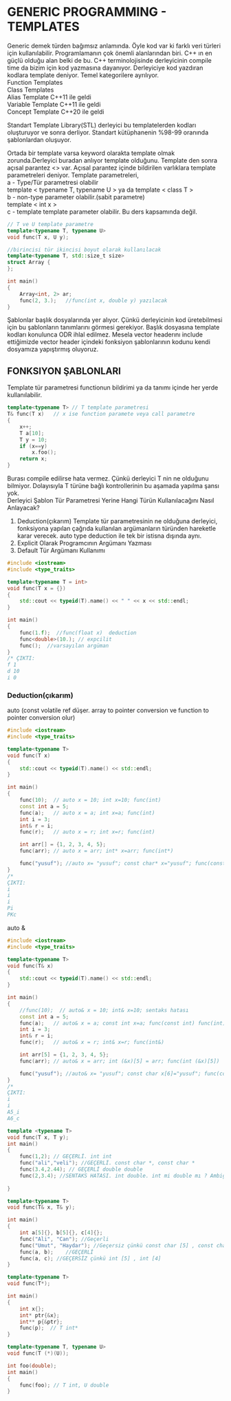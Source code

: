 # GENERIC PROGRAMMING - TEMPLATES

Generic demek türden bağımsız anlamında. Öyle kod var ki farklı veri türleri için kullanılabilir. Programlamanın çok önemli alanlarından biri. 
C++ ın en güçlü olduğu alan belki de bu. C++ terminolojisinde derleyicinin compile time da bizim için kod yazmasına dayanıyor. 
Derleyiciye kod yazdıran kodlara template deniyor. Temel kategorilere ayrılıyor.  
Function Templates   
Class Templates   
Alias Template		C++11 ile geldi   
Variable Template		C++11 ile geldi   
Concept Template		C++20 ile geldi  

Standart Template Library(STL) derleyici bu templatelerden kodları oluşturuyor ve sonra derliyor. Standart kütüphanenin %98-99 oranında şablonlardan oluşuyor.

Ortada bir template varsa keyword olarakta template olmak zorunda.Derleyici buradan anlıyor template olduğunu. Template den sonra açısal parantez <> var. Açısal parantez içinde bildirilen varlıklara template parametreleri deniyor. Template parametreleri,   
	a - Type/Tür parametresi olabilir  
        template < typename T, typename U > ya da template < class T >   
	b - non-type parameter olabilir.(sabit parametre)   
        template < int x >   
	c - template template parameter olabilir. Bu ders kapsamında değil.
```cpp
// T ve U template parametre
template<typename T, typename U> 
void func(T x, U y);

//birincisi tür ikincisi boyut olarak kullanılacak
template<typename T, std::size_t size>
struct Array {
};

int main()
{
    Array<int, 2> ar;
    func(2, 3.);   //func(int x, double y) yazılacak
}
```
Şablonlar başlık dosyalarında yer alıyor. Çünkü derleyicinin kod üretebilmesi için bu şablonların tanımlarını görmesi gerekiyor. Başlık dosyasına template kodları konulunca ODR ihlal edilmez. Mesela vector headerını include ettiğimizde vector header içindeki fonksiyon şablonlarının kodunu kendi dosyamıza yapıştırmış oluyoruz.

## FONKSIYON ŞABLONLARI

Template tür parametresi functionun bildirimi ya da tanımı içinde her yerde kullanılabilir.
```cpp
template<typename T> // T template parametresi
T& func(T x)   // x ise function paramete veya call parametre 
{
    x++;
    T a[10];
    T y = 10;
    if (x==y)
        x.foo();
    return x;
}
```
Burası compile edilirse hata vermez. Çünkü derleyici T nin ne olduğunu bilmiyor. Dolayısıyla T türüne bağlı kontrollerinin bu aşamada yapılma şansı yok.   
Derleyici Şablon Tür Parametresi Yerine Hangi Türün Kullanılacağını Nasıl Anlayacak?   
1. Deduction(çıkarım) 
Template tür parametresinin ne olduğuna derleyici, fonksiyona yapılan çağrıda kullanılan argümanların türünden hareketle karar verecek. auto type deduction ile tek bir istisna dışında aynı.
2. Explicit Olarak Programcının Argümanı Yazması
3. Default Tür Argümanı Kullanımı
```cpp
#include <iostream>
#include <type_traits>

template<typename T = int>
void func(T x = {})
{
    std::cout << typeid(T).name() << " " << x << std::endl;
}

int main()
{
    func(1.f);  //func(float x)  deduction
    func<double>(10.); // expcilit
    func();  //varsayılan argüman
}
/* ÇIKTI:
f 1
d 10
i 0
```
### Deduction(çıkarım)
auto (const volatile ref düşer. array to pointer conversion ve function to pointer conversion olur)
```cpp
#include <iostream>
#include <type_traits>

template<typename T>
void func(T x)
{
    std::cout << typeid(T).name() << std::endl;
}

int main()
{
    func(10);  // auto x = 10; int x=10; func(int)
    const int a = 5;
    func(a);   // auto x = a; int x=a; func(int)
    int i = 3;
    int& r = i;
    func(r);   // auto x = r; int x=r; func(int)

    int arr[] = {1, 2, 3, 4, 5};
    func(arr); // auto x = arr; int* x=arr; func(int*)

    func("yusuf"); //auto x= "yusuf"; const char* x="yusuf"; func(const char*)
}
/*
ÇIKTI:
i
i
i
Pi
PKc
```
auto &
```cpp
#include <iostream>
#include <type_traits>

template<typename T>
void func(T& x)
{
    std::cout << typeid(T).name() << std::endl;
}

int main()
{
    //func(10);  // auto& x = 10; int& x=10; sentaks hatası
    const int a = 5;
    func(a);   // auto& x = a; const int x=a; func(const int) func(int)
    int i = 3;
    int& r = i;
    func(r);   // auto& x = r; int& x=r; func(int&)

    int arr[5] = {1, 2, 3, 4, 5};
    func(arr); // auto& x = arr; int (&x)[5] = arr; func(int (&x)[5])

    func("yusuf"); //auto& x= "yusuf"; const char x[6]="yusuf"; func(const char (&r)[6])
}
/*
ÇIKTI:
i
i
A5_i
A6_c
```

```cpp
template <typename T>
void func(T x, T y);
int main()
{
	func(1,2); // GEÇERLİ. int int
	func("ali","veli"); //GEÇERLİ. const char *, const char *
	func(3.4,2.44); // GEÇERLİ double double
	func(2,3.4); //SENTAKS HATASI. int double. int mi double mı ? Ambigiuty.
		
}

template<typename T>
void func(T& x, T& y);

int main()
{
    int a[5]{}, b[5]{}, c[4]{};
    func("Ali", "Can"); //Geçerli
    func("Umut", "Haydar"); //Geçersiz çünkü const char [5] , const char [7]
    func(a, b);    //GEÇERLİ
    func(a, c); //GEÇERSİZ çünkü int [5] , int [4]
}

template<typename T>
void func(T*);

int main()
{
    int x{};
    int* ptr{&x};
    int** p{&ptr};
    func(p);  // T int*
}

template<typename T, typename U>
void func(T (*)(U));

int foo(double);
int main()
{
    func(foo); // T int, U double
}

```
